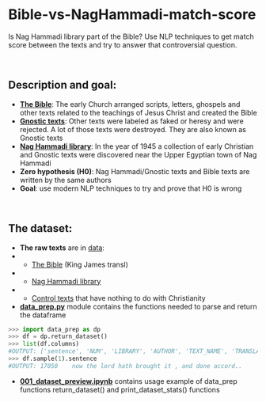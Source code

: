 # Bible-vs-NagHammadi-match-score
Is Nag Hammadi library part of the Bible? Use NLP techniques to get match score between the texts and try to answer that controversial question.

<br>

## Description and goal:
- **[The Bible](https://en.wikipedia.org/wiki/Bible)**: The early Church arranged scripts, letters, ghospels and other texts related to the teachings of Jesus Christ and created the Bible
- **[Gnostic texts](https://en.wikipedia.org/wiki/Gnostic_texts)**: Other texts were labeled as faked or heresy and were rejected. A lot of those texts were destroyed. They are also known as Gnostic texts
- **[Nag Hammadi library](https://en.wikipedia.org/wiki/Nag_Hammadi_library)**: In the year of 1945 a collection of early Christian and Gnostic texts were discovered near the Upper Egyptian town of Nag Hammadi
- **Zero hypothesis (H0)**: Nag Hammadi/Gnostic texts and Bible texts are written by the same authors
- **Goal**: use modern NLP techniques to try and prove that H0 is wrong

<br>

## The dataset:
- **The raw texts** are in [data](https://github.com/TraxData313/Bible-vs-NagHammadi-match-score/tree/main/data): 
- - [The Bible](https://github.com/TraxData313/Bible-vs-NagHammadi-match-score/tree/main/data/Bible%20-%20King%20James) (King James transl) 
- - [Nag Hammadi library](https://github.com/TraxData313/Bible-vs-NagHammadi-match-score/tree/main/data/Nag%20Hammadi)
- - [Control texts](https://github.com/TraxData313/Bible-vs-NagHammadi-match-score/tree/main/data/Control%20texts) that have nothing to do with Christianity
- **[data_prep.py](https://github.com/TraxData313/Bible-vs-NagHammadi-match-score/blob/main/data_prep.py)** module contains the functions needed to parse and return the dataframe
```python
>>> import data_prep as dp
>>> df = dp.return_dataset()
>>> list(df.columns)
#OUTPUT: ['sentence', 'NUM', 'LIBRARY', 'AUTHOR', 'TEXT_NAME', 'TRANSLATION', 'char_count', 'words_count']
>>> df.sample(1).sentence
#OUTPUT: 17050    now the lord hath brought it , and done accord..
```
- **[001_dataset_preview.ipynb](https://github.com/TraxData313/Bible-vs-NagHammadi-match-score/blob/main/001_dataset_preview.ipynb)** contains usage example of data_prep functions return_dataset() and print_dataset_stats() functions
